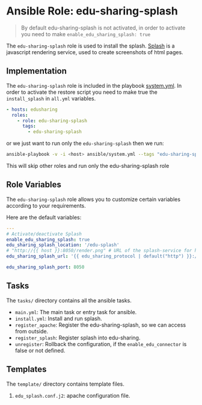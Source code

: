 # Ansible Role: edu-sharing-splash

> By default edu-sharing-splash is not activated, in order to activate you need to make `enable_edu_sharing_splash: true`


The `edu-sharing-splash` role is used to install the splash. [Splash](https://splash.readthedocs.io/en/stable/index.html) is a javascript rendering service, used to create  screenshots of html pages.

## Implementation

The `edu-sharing-splash` role is included in the playbook [system.yml](../../../system.yml).
In order to activate the restore script you need to make true the `install_splash` in `all.yml` variables.

```yaml
- hosts: edusharing
  roles:
    - role: edu-sharing-splash
      tags: 
        - edu-sharing-splash

```

or we just want to run only the `edu-sharing-splash` then we run:

```sh
ansible-playbook -v -i <host> ansible/system.yml --tags "edu-sharing-splash"
```
This will skip other roles and run only the edu-sharing-splash role


## Role Variables

The `edu-sharing-splash` role allows you to customize certain variables according to your requirements. 

Here are the default variables:


```yaml
---
# Activate/deactivate Splash
enable_edu_sharing_splash: true
edu_sharing_splash_location: '/edu-splash'
# "http://{{ host }}:8050/render.png" # URL of the splash-service for http previews
edu_sharing_splash_url: '{{ edu_sharing_protocol | default("http") }}://{{edu_sharing_host}}{{edu_sharing_splash_location | default("/edu-splash",true)}}/render.png'

edu_sharing_splash_port: 8050

```

## Tasks

The `tasks/` directory contains all the ansible tasks.

- `main.yml`: The main task or entry task for ansible.
- `install.yml`: Install and run splash.
- `register_apache`: Register the edu-sharing-splash, so we can access from outside.
- `register_splash`: Register splash into edu-sharing.
- `unregister`: Rollback the configuration, if the `enable_edu_connector` is false or not defined.

## Templates

The `template/` directory contains template files.

1. `edu_splash.conf.j2`: apache configuration file.